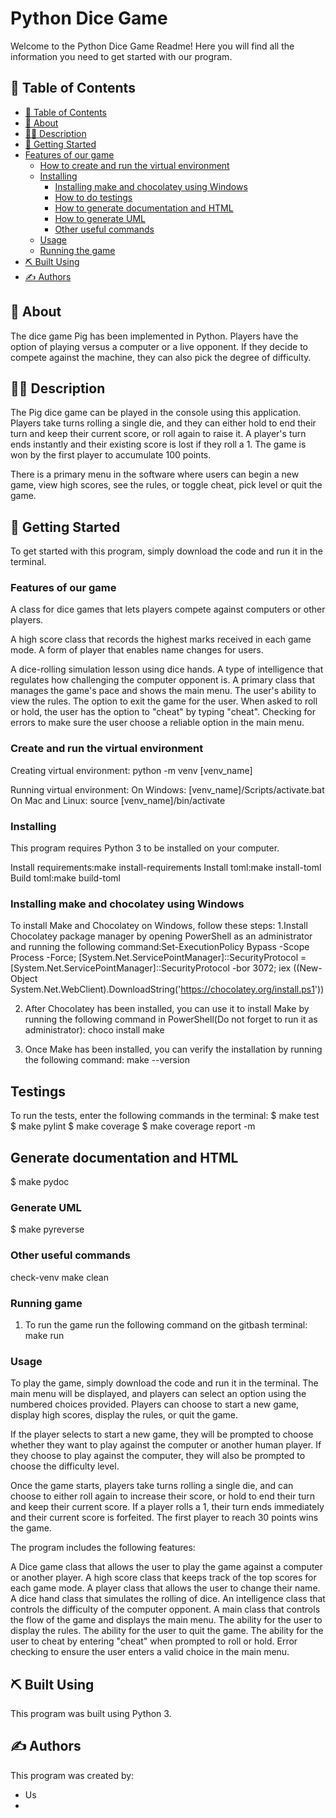 <h1 align="left">Python Dice Game</h1>
<p align="left">
  Welcome to the Python Dice Game Readme! Here you will find all the information you need to get started with our program.
  <br> 
</p>

## 📝 Table of Contents

- [📝 Table of Contents](#-table-of-contents)
- [🧐 About ](#-about-)
- [👨‍💻 Description ](#-description-)
- [🏁 Getting Started ](#-getting-started-)
- [Features of our game](#features-of-our-game)
  - [How to create and run the virtual environment](#create-and-run-the-virtual-environment)
  - [Installing](#installing)
    - [Installing make and chocolatey using Windows](#installing-make-and-chocolatey-using-windows)
    - [How to do testings](#testings)
    - [How to generate documentation and HTML](#generate-documentation-and-html)
    - [How to generate UML](#generate-uml)
    - [Other useful commands](#other-useful-commands)
  - [Usage](#usage)
  - [Running the game](#running-game)
- [⛏️ Built Using ](#️-built-using-)
- [✍️ Authors ](#️-authors-)

## 🧐 About <a name = "about"></a>

The dice game Pig has been implemented in Python. Players have the option of playing versus a computer or a live opponent. If they decide to compete against the machine, they can also pick the degree of difficulty.

## 👨‍💻 Description <a name = "description"></a>

The Pig dice game can be played in the console using this application. Players take turns rolling a single die, and they can either hold to end their turn and keep their current score, or roll again to raise it. A player's turn ends instantly and their existing score is lost if they roll a 1. The game is won by the first player to accumulate 100 points.

There is a primary menu in the software where users can begin a new game, view high scores, see the rules, or toggle cheat, pick level or quit the game.

## 🏁 Getting Started <a name = "getting_started"></a>
To get started with this program, simply download the code and run it in the terminal.

### Features of our game <a name = "features"></a>
A class for dice games that lets players compete against computers or other players.

A high score class that records the highest marks received in each game mode.
A form of player that enables name changes for users.

A dice-rolling simulation lesson using dice hands.
A type of intelligence that regulates how challenging the computer opponent is.
A primary class that manages the game's pace and shows the main menu.
The user's ability to view the rules.
The option to exit the game for the user.
When asked to roll or hold, the user has the option to "cheat" by typing "cheat".
Checking for errors to make sure the user choose a reliable option in the main menu.

### Create and run the virtual environment <a name = "create_run_venv"></a>
  Creating virtual environment:
python -m venv [venv_name]

Running virtual environment:
On Windows:
[venv_name]/Scripts/activate.bat
On Mac and Linux:
source [venv_name]/bin/activate


### Installing <a name = "installing"></a>

This program requires Python 3 to be installed on your computer.

Install requirements:make install-requirements
Install toml:make install-toml
Build toml:make build-toml

### Installing make and chocolatey using Windows <a name = "install_make_and_chocolatey_windows"></a>
   To install Make and Chocolatey on Windows, follow these steps:
   1.Install Chocolatey package manager by opening PowerShell as an administrator and running the following command:Set-ExecutionPolicy Bypass -Scope Process -Force; [System.Net.ServicePointManager]::SecurityProtocol = [System.Net.ServicePointManager]::SecurityProtocol -bor 3072; iex ((New-Object System.Net.WebClient).DownloadString('https://chocolatey.org/install.ps1'))

  
  2. After Chocolatey has been installed, you can use it to install Make by running the following command in PowerShell(Do not forget to run it as administrator):
    choco install make
  
  3. Once Make has been installed, you can verify the installation by running the following command:
    make --version


## Testings <a name = "testings"></a>
To run the tests, enter the following commands in the terminal:
  $ make test
  $ make pylint
  $ make coverage
  $ make coverage report -m

## Generate documentation and HTML <a name = "doc_and_html"></a>
  $ make pydoc

### Generate UML <a name = "generate_uml"></a>
  $ make pyreverse

### Other useful commands <a name = "other_commands"></a>
  check-venv
  make clean

### Running game
  1. To run the game run the following command on the gitbash terminal:
    make run

### Usage <a name = "usage"></a>

To play the game, simply download the code and run it in the terminal. The main menu will be displayed, and players can select an option using the numbered choices provided. Players can choose to start a new game, display high scores, display the rules, or quit the game.

If the player selects to start a new game, they will be prompted to choose whether they want to play against the computer or another human player. If they choose to play against the computer, they will also be prompted to choose the difficulty level.

Once the game starts, players take turns rolling a single die, and can choose to either roll again to increase their score, or hold to end their turn and keep their current score. If a player rolls a 1, their turn ends immediately and their current score is forfeited. The first player to reach 30 points wins the game.

The program includes the following features:

A Dice game class that allows the user to play the game against a computer or another player.
A high score class that keeps track of the top scores for each game mode.
A player class that allows the user to change their name.
A dice hand class that simulates the rolling of dice.
An intelligence class that controls the difficulty of the computer opponent.
A main class that controls the flow of the game and displays the main menu.
The ability for the user to display the rules.
The ability for the user to quit the game.
The ability for the user to cheat by entering "cheat" when prompted to roll or hold.
Error checking to ensure the user enters a valid choice in the main menu.


## ⛏️ Built Using <a name = "built_using"></a>
This program was built using Python 3.

## ✍️ Authors <a name = "authors"></a>

This program was created by:

- Us
- 
